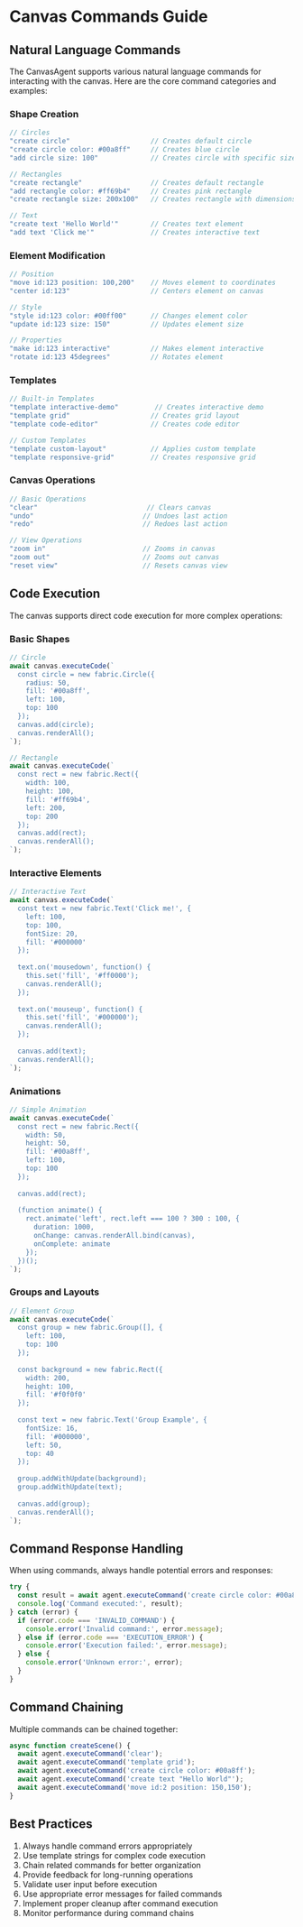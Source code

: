 # Canvas Commands Guide

## Natural Language Commands

The CanvasAgent supports various natural language commands for interacting with the canvas. Here are the core command categories and examples:

### Shape Creation

```typescript
// Circles
"create circle"                    // Creates default circle
"create circle color: #00a8ff"     // Creates blue circle
"add circle size: 100"             // Creates circle with specific size

// Rectangles
"create rectangle"                 // Creates default rectangle
"add rectangle color: #ff69b4"     // Creates pink rectangle
"create rectangle size: 200x100"   // Creates rectangle with dimensions

// Text
"create text 'Hello World'"        // Creates text element
"add text 'Click me'"              // Creates interactive text
```

### Element Modification

```typescript
// Position
"move id:123 position: 100,200"    // Moves element to coordinates
"center id:123"                    // Centers element on canvas

// Style
"style id:123 color: #00ff00"      // Changes element color
"update id:123 size: 150"          // Updates element size

// Properties
"make id:123 interactive"          // Makes element interactive
"rotate id:123 45degrees"          // Rotates element
```

### Templates

```typescript
// Built-in Templates
"template interactive-demo"         // Creates interactive demo
"template grid"                    // Creates grid layout
"template code-editor"             // Creates code editor

// Custom Templates
"template custom-layout"           // Applies custom template
"template responsive-grid"         // Creates responsive grid
```

### Canvas Operations

```typescript
// Basic Operations
"clear"                           // Clears canvas
"undo"                           // Undoes last action
"redo"                           // Redoes last action

// View Operations
"zoom in"                        // Zooms in canvas
"zoom out"                       // Zooms out canvas
"reset view"                     // Resets canvas view
```

## Code Execution

The canvas supports direct code execution for more complex operations:

### Basic Shapes

```typescript
// Circle
await canvas.executeCode(`
  const circle = new fabric.Circle({
    radius: 50,
    fill: '#00a8ff',
    left: 100,
    top: 100
  });
  canvas.add(circle);
  canvas.renderAll();
`);

// Rectangle
await canvas.executeCode(`
  const rect = new fabric.Rect({
    width: 100,
    height: 100,
    fill: '#ff69b4',
    left: 200,
    top: 200
  });
  canvas.add(rect);
  canvas.renderAll();
`);
```

### Interactive Elements

```typescript
// Interactive Text
await canvas.executeCode(`
  const text = new fabric.Text('Click me!', {
    left: 100,
    top: 100,
    fontSize: 20,
    fill: '#000000'
  });
  
  text.on('mousedown', function() {
    this.set('fill', '#ff0000');
    canvas.renderAll();
  });
  
  text.on('mouseup', function() {
    this.set('fill', '#000000');
    canvas.renderAll();
  });
  
  canvas.add(text);
  canvas.renderAll();
`);
```

### Animations

```typescript
// Simple Animation
await canvas.executeCode(`
  const rect = new fabric.Rect({
    width: 50,
    height: 50,
    fill: '#00a8ff',
    left: 100,
    top: 100
  });
  
  canvas.add(rect);
  
  (function animate() {
    rect.animate('left', rect.left === 100 ? 300 : 100, {
      duration: 1000,
      onChange: canvas.renderAll.bind(canvas),
      onComplete: animate
    });
  })();
`);
```

### Groups and Layouts

```typescript
// Element Group
await canvas.executeCode(`
  const group = new fabric.Group([], {
    left: 100,
    top: 100
  });
  
  const background = new fabric.Rect({
    width: 200,
    height: 100,
    fill: '#f0f0f0'
  });
  
  const text = new fabric.Text('Group Example', {
    fontSize: 16,
    fill: '#000000',
    left: 50,
    top: 40
  });
  
  group.addWithUpdate(background);
  group.addWithUpdate(text);
  
  canvas.add(group);
  canvas.renderAll();
`);
```

## Command Response Handling

When using commands, always handle potential errors and responses:

```typescript
try {
  const result = await agent.executeCommand('create circle color: #00a8ff');
  console.log('Command executed:', result);
} catch (error) {
  if (error.code === 'INVALID_COMMAND') {
    console.error('Invalid command:', error.message);
  } else if (error.code === 'EXECUTION_ERROR') {
    console.error('Execution failed:', error.message);
  } else {
    console.error('Unknown error:', error);
  }
}
```

## Command Chaining

Multiple commands can be chained together:

```typescript
async function createScene() {
  await agent.executeCommand('clear');
  await agent.executeCommand('template grid');
  await agent.executeCommand('create circle color: #00a8ff');
  await agent.executeCommand('create text "Hello World"');
  await agent.executeCommand('move id:2 position: 150,150');
}
```

## Best Practices

1. Always handle command errors appropriately
2. Use template strings for complex code execution
3. Chain related commands for better organization
4. Provide feedback for long-running operations
5. Validate user input before execution
6. Use appropriate error messages for failed commands
7. Implement proper cleanup after command execution
8. Monitor performance during command chains
